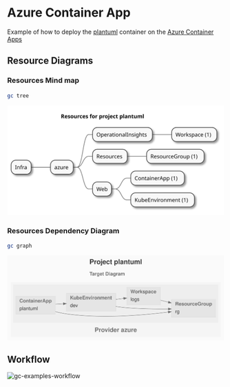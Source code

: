 # Azure Container App

Example of how to deploy the [plantuml](https://github.com/plantuml/plantuml-server) container on the [Azure Container Apps](https://azure.microsoft.com/en-us/services/container-apps/)

## Resource Diagrams

### Resources Mind map

```sh
gc tree
```

![resources-mindmap](./artifacts/resources-mindmap.svg)

### Resources Dependency Diagram

```sh
gc graph
```

![diagram-target.svg](./artifacts/diagram-target.svg)

## Workflow

![gc-examples-workflow](https://raw.githubusercontent.com/grucloud/grucloud/main/docusaurus/plantuml/gc-example-workflow.svg)
